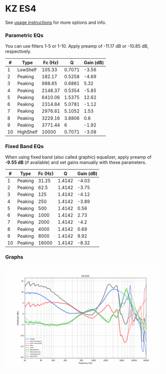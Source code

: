 # KZ ES4
See [usage instructions](https://github.com/jaakkopasanen/AutoEq#usage) for more options and info.

### Parametric EQs
You can use filters 1-5 or 1-10. Apply preamp of -11.17 dB or -10.85 dB, respectively.

|   # | Type      |   Fc (Hz) |      Q |   Gain (dB) |
|-----|-----------|-----------|--------|-------------|
|   1 | LowShelf  |    105.33 | 0.7071 |       -3.56 |
|   2 | Peaking   |    182.17 | 0.5258 |       -4.69 |
|   3 | Peaking   |    988.65 | 0.6861 |        5.32 |
|   4 | Peaking   |   2148.37 | 0.5354 |       -5.85 |
|   5 | Peaking   |   6410.06 | 1.5375 |       12.62 |
|   6 | Peaking   |   2314.84 | 5.0781 |       -1.12 |
|   7 | Peaking   |   2976.61 | 5.1052 |        1.53 |
|   8 | Peaking   |   3229.16 | 3.8806 |        0.6  |
|   9 | Peaking   |   3771.44 | 6      |       -1.92 |
|  10 | HighShelf |  10000    | 0.7071 |       -3.08 |

### Fixed Band EQs
When using fixed band (also called graphic) equalizer, apply preamp of **-9.55 dB** (if available) and set gains manually with these parameters.

|   # | Type    |   Fc (Hz) |      Q |   Gain (dB) |
|-----|---------|-----------|--------|-------------|
|   1 | Peaking |     31.25 | 1.4142 |       -4.03 |
|   2 | Peaking |     62.5  | 1.4142 |       -3.75 |
|   3 | Peaking |    125    | 1.4142 |       -4.12 |
|   4 | Peaking |    250    | 1.4142 |       -3.89 |
|   5 | Peaking |    500    | 1.4142 |        0.56 |
|   6 | Peaking |   1000    | 1.4142 |        2.73 |
|   7 | Peaking |   2000    | 1.4142 |       -4.2  |
|   8 | Peaking |   4000    | 1.4142 |        0.69 |
|   9 | Peaking |   8000    | 1.4142 |        9.92 |
|  10 | Peaking |  16000    | 1.4142 |       -8.32 |

### Graphs
![](./KZ%20ES4.png)
